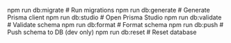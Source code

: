 npm run db:migrate    # Run migrations
npm run db:generate   # Generate Prisma client
npm run db:studio     # Open Prisma Studio
npm run db:validate   # Validate schema
npm run db:format     # Format schema
npm run db:push       # Push schema to DB (dev only)
npm run db:reset      # Reset database